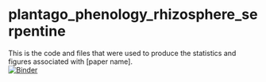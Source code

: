 # plantago_phenology_rhizosphere_serpentine
This is the code and files that were used to produce the statistics and figures associated with [paper name].\
[![Binder](https://mybinder.org/badge_logo.svg)](https://mybinder.org/v2/gh/anigwe/serpentine_plantago_phenology_rhizosphere/HEAD?urlpath=rstudio)
